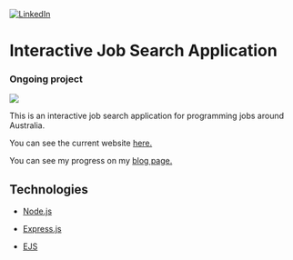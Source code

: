 [![LinkedIn][linkedin-shield]][linkedin-url]

<h1>Interactive Job Search Application</h1>

<h3>Ongoing project</h3>

![](https://us-central1-progress-markdown.cloudfunctions.net/progress/60)
 
 This is an interactive job search application for programming jobs around Australia.

You can see the current website [here.](https://generation-oz-job-search.herokuapp.com/)

 You can see my progress on my [blog page.](https://www.sohwakhaeng.com/posts/going-all-the-way/)

<h2>Technologies</h2>
<ul>
<li> 

[Node.js](https://nodejs.org/en/)</li>
<li>

[Express.js](https://expressjs.com/)</li>
<li>

[EJS](https://ejs.co/)</li>
</ul>

 [linkedin-shield]: https://img.shields.io/badge/-LinkedIn-black.svg?style=for-the-badge&logo=linkedin&colorB=555
[linkedin-url]: https://www.linkedin.com/in/aerim-yi/
